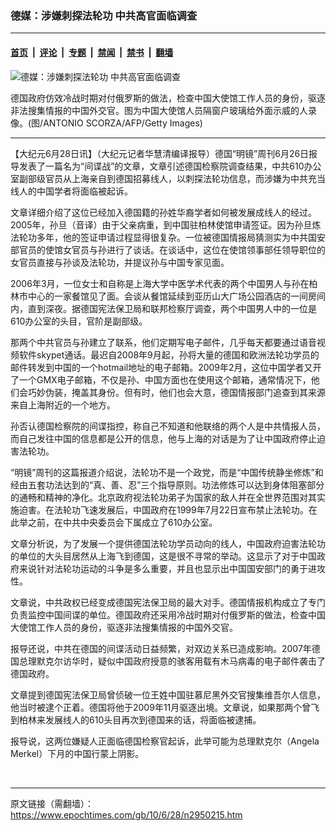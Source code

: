 ### 德媒：涉嫌刺探法轮功 中共高官面临调查

---

#### [首页](../../../..?n2950215) &nbsp;|&nbsp; [评论](../../../../../epoch-comment?n2950215) &nbsp;|&nbsp; [专题](../../../../../epoch-special?n2950215) &nbsp;|&nbsp; [禁闻](../../../../../epoch-news?n2950215) &nbsp;|&nbsp; [禁书](../../../../../books?n2950215) &nbsp;|&nbsp; [翻墙](https://github.com/gfw-breaker/nogfw/blob/master/README.md?n2950215)


<div><img alt="德媒：涉嫌刺探法轮功 中共高官面临调查" class="attachment-djy_600_400 size-djy_600_400 wp-post-image" src="https://i.epochtimes.com/assets/uploads/2010/06/1006271448532208-435x594.jpg"/>
<div class="caption">
 <p>
  德国政府仿效冷战时期对付俄罗斯的做法，检查中国大使馆工作人员的身份，驱逐非法搜集情报的中国外交官。图为中国大使馆人员隔窗户玻璃给外面示威的人录像。(图/ANTONIO SCORZA/AFP/Getty Images)
 </p>
</div></div><hr/><div class="post_content" id="artbody" itemprop="articleBody">
 <!-- article content begin -->
 <p>
  【大纪元6月28日讯】（大纪元记者华慧清编译报导）德国“明镜”周刊6月26日报导发表了一篇名为“间谍战”的文章，文章引述德国检察院调查结果，中共610办公室副部级官员从上海亲自到德国招募线人，以刺探法轮功信息，而涉嫌为中共充当线人的中国学者将面临被起诉。
 </p>
 <p>
  文章详细介绍了这位已经加入德国籍的孙姓华裔学者如何被发展成线人的经过。2005年，孙旦（音译）由于父亲病重，到中国驻柏林使馆申请签证。因为孙旦炼法轮功多年，他的签证申请过程显得很复杂。一位被德国情报局猜测实为中共国安部官员的使馆女官员与孙进行了谈话。在谈话中，这位在使馆领事部任领导职位的女官员直接与孙谈及法轮功，并提议孙与中国专家见面。
 </p>
 <p>
  2006年3月，一位女士和自称是上海大学中医学术代表的两个中国男人与孙在柏林市中心的一家餐馆见了面。会谈从餐馆延续到亚历山大广场公园酒店的一间房间内，直到深夜。据德国宪法保卫局和联邦检察厅调查，两个中国男人中的一位是610办公室的头目，官阶是副部级。
 </p>
 <p>
  那两个中共官员与孙建立了联系，他们定期写电子邮件，几乎每天都要通过语音视频软件skypet通话。最迟自2008年9月起，孙将大量的德国和欧洲法轮功学员的邮件转发到中国的一个hotmail地址的电子邮箱。2009年2月，这位中国学者又开了一个GMX电子邮箱，不仅是孙、中国方面也在使用这个邮箱，通常情况下，他们会巧妙伪装，掩盖其身份。但有时，他们也会大意，德国情报部门追查到其来源来自上海附近的一个地方。
 </p>
 <p>
  孙否认德国检察院的间谍指控，称自己不知道和他联络的两个人是中共情报人员，而自己发往中国的信息都是公开的信息，他与上海的对话是为了让中国政府停止迫害法轮功。
 </p>
 <p>
  “明镜”周刊的这篇报道介绍说，法轮功不是一个政党，而是“中国传统静坐修炼”和经由五套功法达到的“真、善、忍”三个指导原则。功法修炼可以达到身体阻塞部分的通畅和精神的净化。北京政府视法轮功弟子为国家的敌人并在全世界范围对其实施迫害。在法轮功飞速发展后，中国政府在1999年7月22日宣布禁止法轮功。在此举之前，在中共中央委员会下属成立了610办公室。
 </p>
 <p>
  文章分析说，为了发展一个提供德国法轮功学员动向的线人，中国政府迫害法轮功的单位的大头目居然从上海飞到德国，这是很不寻常的举动。这显示了对于中国政府来说针对法轮功运动的斗争是多么重要，并且也显示出中国国安部门的勇于进攻性。
 </p>
 <p>
  文章说，中共政权已经变成德国宪法保卫局的最大对手。德国情报机构成立了专门负责监控中国间谍的单位。德国政府还采用冷战时期对付俄罗斯的做法，检查中国大使馆工作人员的身份，驱逐非法搜集情报的中国外交官。
 </p>
 <p>
  报导还说，中共在德国的间谍活动日益频繁，对双边关系已造成影响。2007年德国总理默克尔访华时，疑似中国政府授意的骇客用载有木马病毒的电子邮件袭击了德国政府。
 </p>
 <p>
  文章提到德国宪法保卫局曾侦破一位王姓中国驻慕尼黑外交官搜集维吾尔人信息，他当时被逮个正着。德国将他于2009年11月驱逐出境。文章说，如果那两个曾飞到柏林来发展线人的610头目再次到德国来的话，将面临被逮捕。
 </p>
 <p>
  报导说，这两位嫌疑人正面临德国检察官起诉，此举可能为总理默克尔（Angela Merkel）下月的中国行蒙上阴影。
 </p>
 <p>
  <font color="#ffffff">
   (http://www.dajiyuan.com)
  </font>
 </p>
 <!-- article content end -->
 <div id="below_article_ad">
 </div>
</div>


---

原文链接（需翻墙）：https://www.epochtimes.com/gb/10/6/28/n2950215.htm